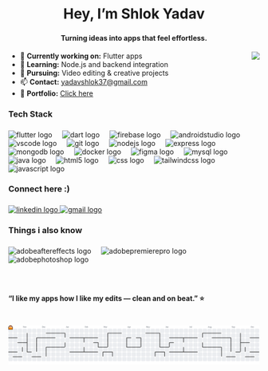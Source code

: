 
<h1 align="center">Hey, I’m Shlok Yadav</h1>

###
<h4 align="center">Turning ideas into apps that feel effortless.</h4>

<img align="right" height="195" src="https://i.imgflip.com/65efzo.gif"  />

<ul>
  <li>🔭 <b>Currently working on:</b> Flutter apps</li>
  <li>🌱 <b>Learning:</b> Node.js and backend integration</li>
  <li>🎨 <b>Pursuing:</b> Video editing & creative projects</li>
  <li>📫 <b>Contact:</b> <a href="mailto:yadavshlok37@gmail.com">yadavshlok37@gmail.com</a></li>
  <li>📄 <b>Portfolio:</b> <a href="https://yadavshlok.github.io/portfolio-v2/" target="_blank">Click here</a></li>
</ul>

###

<h3 align="left">Tech Stack</h3>

###

<div align="left">
  <img src="https://cdn.simpleicons.org/flutter/02569B" height="42" alt="flutter logo"  />
  <img width="12" />
  <img src="https://cdn.simpleicons.org/dart/0175C2" height="42" alt="dart logo"  />
  <img width="12" />
  <img src="https://cdn.simpleicons.org/firebase/FFCA28" height="42" alt="firebase logo"  />
  <img width="12" />
  <img src="https://skillicons.dev/icons?i=androidstudio" height="42" alt="androidstudio logo"  />
  <img width="12" />
  <img src="https://cdn.jsdelivr.net/gh/devicons/devicon/icons/vscode/vscode-original.svg" height="42" alt="vscode logo"  />
  <img width="12" />
  <img src="https://cdn.simpleicons.org/git/F05032" height="42" alt="git logo"  />
  <img width="12" />
  <img src="https://cdn.simpleicons.org/nodedotjs/339933" height="42" alt="nodejs logo"  />
  <img width="12" />
  <img src="https://skillicons.dev/icons?i=express" height="42" alt="express logo"  />
  <img width="12" />
  <img src="https://cdn.simpleicons.org/mongodb/47A248" height="42" alt="mongodb logo"  />
  <img width="12" />
  <img src="https://cdn.simpleicons.org/docker/2496ED" height="42" alt="docker logo"  />
  <img width="12" />
  <img src="https://cdn.simpleicons.org/figma/F24E1E" height="42" alt="figma logo"  />
  <img width="12" />
  <img src="https://cdn.simpleicons.org/mysql/4479A1" height="42" alt="mysql logo"  />
  <img width="12" />
  <img src="https://cdn.jsdelivr.net/gh/devicons/devicon/icons/java/java-original.svg" height="42" alt="java logo"  />
  <img width="12" />
  <img src="https://cdn.simpleicons.org/html5/E34F26" height="42" alt="html5 logo"  />
  <img width="12" />
  <img src="https://cdn.simpleicons.org/css/1572B6" height="42" alt="css logo"  />
  <img width="12" />
  <img src="https://cdn.simpleicons.org/tailwindcss/06B6D4" height="42" alt="tailwindcss logo"  />
  <img width="12" />
  <img src="https://skillicons.dev/icons?i=js" height="42" alt="javascript logo"  />
</div>

###

<h3 align="left">Connect here :)</h3>

###

<div align="left">
  <a href="https://www.linkedin.com/in/shlokyadav37" target="_blank">
    <img src="https://raw.githubusercontent.com/maurodesouza/profile-readme-generator/master/src/assets/icons/social/linkedin/default.svg" width="52" height="40" alt="linkedin logo"  />
  </a>
  <a href="mailto:yadavshlok37@gmail.com" target="_blank">
    <img src="https://raw.githubusercontent.com/maurodesouza/profile-readme-generator/master/src/assets/icons/social/gmail/default.svg" width="52" height="40" alt="gmail logo"  />
  </a>
</div>


###

<h3 align="left">Things i also know</h3>

###

<div align="left">
  <img src="https://skillicons.dev/icons?i=ae" height="40" alt="adobeaftereffects logo"  />
  <img width="12" />
  <img src="https://skillicons.dev/icons?i=pr" height="40" alt="adobepremierepro logo"  />
  <img width="12" />
  <img src="https://skillicons.dev/icons?i=ps" height="40" alt="adobephotoshop logo"  />
</div>

###

<br clear="both">

<h4 align="left">“I like my apps how I like my edits — clean and on beat.” ⭐</h4>

###

<br clear="both">

<picture>
  <source media="(prefers-color-scheme: dark)" srcset="https://raw.githubusercontent.com/yadavshlok/yadavshlok/output/pacman-contribution-graph-dark.svg">
  <source media="(prefers-color-scheme: light)" srcset="https://raw.githubusercontent.com/yadavshlok/yadavshlok/output/pacman-contribution-graph.svg">
  <img alt="pacman contribution graph" src="https://raw.githubusercontent.com/yadavshlok/yadavshlok/output/pacman-contribution-graph.svg">
</picture>

###
